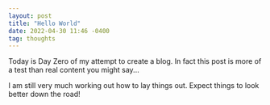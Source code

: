 ```yaml
---
layout: post
title: "Hello World"
date: 2022-04-30 11:46 -0400
tag: thoughts
---
```

Today is Day Zero of my attempt to create a blog. In fact this post is more of a test than real content you might say...

I am still very much working out how to lay things out. Expect things to look better down the road! 
